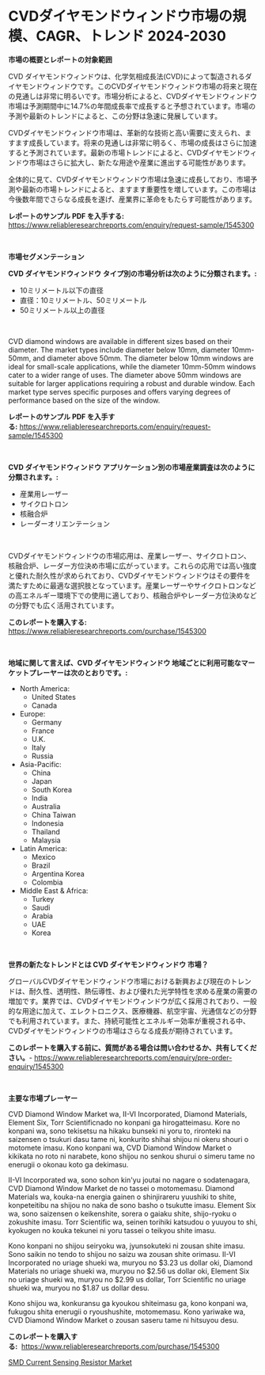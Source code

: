 <p><h1>CVDダイヤモンドウィンドウ市場の規模、CAGR、トレンド 2024-2030</h1></p><p><strong>市場の概要とレポートの対象範囲</strong></p>
<p><p>CVD ダイヤモンドウィンドウは、化学気相成長法(CVD)によって製造されるダイヤモンドウィンドウです。このCVDダイヤモンドウィンドウ市場の将来と現在の見通しは非常に明るいです。市場分析によると、CVDダイヤモンドウィンドウ市場は予測期間中に14.7%の年間成長率で成長すると予想されています。市場の予測や最新のトレンドによると、この分野は急速に発展しています。</p><p>CVDダイヤモンドウィンドウ市場は、革新的な技術と高い需要に支えられ、ますます成長しています。将来の見通しは非常に明るく、市場の成長はさらに加速すると予測されています。最新の市場トレンドによると、CVDダイヤモンドウィンドウ市場はさらに拡大し、新たな用途や産業に進出する可能性があります。</p><p>全体的に見て、CVDダイヤモンドウィンドウ市場は急速に成長しており、市場予測や最新の市場トレンドによると、ますます重要性を増しています。この市場は今後数年間でさらなる成長を遂げ、産業界に革命をもたらす可能性があります。</p></p>
<p><strong>レポートのサンプル PDF を入手する:</strong> <a href="https://www.reliableresearchreports.com/enquiry/request-sample/1545300">https://www.reliableresearchreports.com/enquiry/request-sample/1545300</a></p>
<p>&nbsp;</p>
<p><strong>市場セグメンテーション</strong></p>
<p><strong>CVD ダイヤモンドウィンドウ タイプ別の市場分析は次のように分類されます。:</strong></p>
<p><ul><li>10ミリメートル以下の直径</li><li>直径：10ミリメートル、50ミリメートル</li><li>50ミリメートル以上の直径</li></ul></p>
<p>&nbsp;</p>
<p><p>CVD diamond windows are available in different sizes based on their diameter. The market types include diameter below 10mm, diameter 10mm-50mm, and diameter above 50mm. The diameter below 10mm windows are ideal for small-scale applications, while the diameter 10mm-50mm windows cater to a wider range of uses. The diameter above 50mm windows are suitable for larger applications requiring a robust and durable window. Each market type serves specific purposes and offers varying degrees of performance based on the size of the window.</p></p>
<p><strong>レポートのサンプル PDF を入手する:</strong>&nbsp;<a href="https://www.reliableresearchreports.com/enquiry/request-sample/1545300">https://www.reliableresearchreports.com/enquiry/request-sample/1545300</a></p>
<p>&nbsp;</p>
<p><strong> CVD ダイヤモンドウィンドウ アプリケーション別の市場産業調査は次のように分類されます。:</strong></p>
<p><ul><li>産業用レーザー</li><li>サイクロトロン</li><li>核融合炉</li><li>レーダーオリエンテーション</li></ul></p>
<p>&nbsp;</p>
<p><p>CVDダイヤモンドウィンドウの市場応用は、産業レーザー、サイクロトロン、核融合炉、レーダー方位決め市場に広がっています。これらの応用では高い強度と優れた耐久性が求められており、CVDダイヤモンドウィンドウはその要件を満たすために最適な選択肢となっています。産業レーザーやサイクロトロンなどの高エネルギー環境下での使用に適しており、核融合炉やレーダー方位決めなどの分野でも広く活用されています。</p></p>
<p><strong>このレポートを購入する:</strong>&nbsp; <a href="https://www.reliableresearchreports.com/purchase/1545300">https://www.reliableresearchreports.com/purchase/1545300</a></p>
<p>&nbsp;</p>
<p><strong>地域に関して言えば、CVD ダイヤモンドウィンドウ 地域ごとに利用可能なマーケットプレーヤーは次のとおりです。:</strong></p>
<p><ul>
    <li>
        North America:
        <ul>
            <li>United States</li>
            <li>Canada</li>
        </ul>
    </li>
    <li>
        Europe:
        <ul>
            <li>Germany</li>
            <li>France</li>
            <li>U.K.</li>
            <li>Italy</li>
            <li>Russia</li>
        </ul>
    </li>
    <li>
        Asia-Pacific:
        <ul>
            <li>China</li>
            <li>Japan</li>
            <li>South Korea</li>
            <li>India</li>
            <li>Australia</li>
            <li>China Taiwan</li>
            <li>Indonesia</li>
            <li>Thailand</li>
            <li>Malaysia</li>
        </ul>
    </li>
    <li>
        Latin America:
        <ul>
            <li>Mexico</li>
            <li>Brazil</li>
            <li>Argentina Korea</li>
            <li>Colombia</li>
        </ul>
    </li>
    <li>
        Middle East & Africa:
        <ul>
            <li>Turkey</li>
            <li>Saudi</li>
            <li>Arabia</li>
            <li>UAE</li>
            <li>Korea</li>
        </ul>
    </li>
    </ul></p>
<p>&nbsp;</p>
<p><strong>世界の新たなトレンドとは CVD ダイヤモンドウィンドウ 市場？</strong></p>
<p><p>グローバルCVDダイヤモンドウィンドウ市場における新興および現在のトレンドは、耐久性、透明性、熱伝導性、および優れた光学特性を求める産業の需要の増加です。業界では、CVDダイヤモンドウィンドウが広く採用されており、一般的な用途に加えて、エレクトロニクス、医療機器、航空宇宙、光通信などの分野でも利用されています。また、持続可能性とエネルギー効率が重視される中、CVDダイヤモンドウィンドウの市場はさらなる成長が期待されています。</p></p>
<p><strong>このレポートを購入する前に、質問がある場合は問い合わせるか、共有してください。</strong>- <a href="https://www.reliableresearchreports.com/enquiry/pre-order-enquiry/1545300">https://www.reliableresearchreports.com/enquiry/pre-order-enquiry/1545300</a></p>
<p>&nbsp;</p>
<p><strong>主要な市場プレーヤー</strong></p>
<p><p>CVD Diamond Window Market wa, II-VI Incorporated, Diamond Materials, Element Six, Torr Scientificnado no konpani ga hirogatteimasu. Kore no konpani wa, sono tekisetsu na hikaku bunseki ni yoru to, rironteki na saizensen o tsukuri dasu tame ni, konkurito shihai shijou ni okeru shouri o motomete imasu. Kono konpani wa, CVD Diamond Window Market o kikikata no roto ni narabete, kono shijou no senkou shurui o simeru tame no enerugii o okonau koto ga dekimasu. </p><p>II-VI Incorporated wa, sono sohon kin'yu joutai no nagare o sodatenagara, CVD Diamond Window Market de no tassei o motomemasu. Diamond Materials wa, kouka-na energia gainen o shinjirareru yuushiki to shite, konpeteitibu na shijou no naka de sono basho o tsukutte imasu. Element Six wa, sono saizensen o keikenshite, sorera o gaiaku shite, shijo-ryoku o zokushite imasu. Torr Scientific wa, seinen torihiki katsudou o yuuyou to shi, kyokugen no kouka tekunei ni yoru tassei o teikyou shite imasu.</p><p>Kono konpani no shijou seiryoku wa, jyunsokuteki ni zousan shite imasu. Sono saikin no tendo to shijou no saizu wa zousan shite orimasu. II-VI Incorporated no uriage shueki wa, muryou no $3.23 us dollar oki, Diamond Materials no uriage shueki wa, muryou no $2.56 us dollar oki, Element Six no uriage shueki wa, muryou no $2.99 us dollar, Torr Scientific no uriage shueki wa, muryou no $1.87 us dollar desu.</p><p>Kono shijou wa, konkuransu ga kyoukou shiteimasu ga, kono konpani wa, fukugou shita enerugii o ryoushushite, motomemasu. Kono yariwake wa, CVD Diamond Window Market o zousan saseru tame ni hitsuyou desu.</p></p>
<p><strong>このレポートを購入する:</strong>&nbsp;&nbsp;<a href="https://www.reliableresearchreports.com/purchase/1545300">https://www.reliableresearchreports.com/purchase/1545300</a></p>
<p><p><a href="https://github.com/Sinjinluong3e0awx2m195k76/Market-Research-Report-List-1/blob/main/smd-current-sensing-resistor-market.md">SMD Current Sensing Resistor Market</a></p></p>